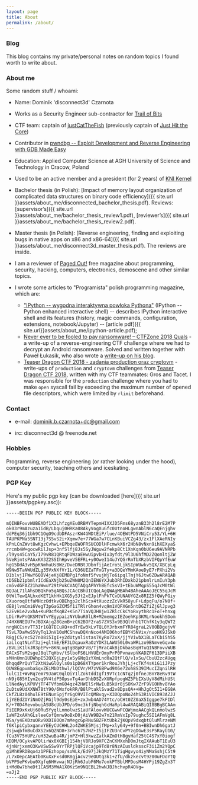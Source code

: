 ```yaml
---
layout: page
title: About
permalink: /about/
---
```


### Blog

This blog contains my private/personal notes on random topics I found worth to write about.

### About me

Some random stuff / whoami:

* Name: Dominik 'disconnect3d' Czarnota

* Works as a Security Engineer sub-contractor for [Trail of Bits](https://www.trailofbits.com/)

* CTF team: captain of [justCatTheFish](https://ctftime.org/team/33893) (previously captain of [Just Hit the Core](https://ctftime.org/team/13830))

* Contributor in [pwndbg -- Exploit Development and Reverse Engineering with GDB Made Easy](https://github.com/pwndbg/pwndbg)

* Education: Applied Computer Science at AGH University of Science and Technology in Cracow, Poland

* Used to be an active member and a president (for 2 years) of [KNI Kernel](http://kernel.fis.agh.edu.pl/)

* Bachelor thesis (in Polish): [Impact of memory layout organization of complicated data structures on binary code efficiency]({{ site.url }}assets/about_me/disconnected_bachelor_thesis.pdf). Reviews: [supervisor’s]({{ site.url }}assets/about_me/bachelor_thesis_review1.pdf), [reviewer’s]({{ site.url }}assets/about_me/bachelor_thesis_review2.pdf).

* Master thesis (in Polish): [Reverse engineering, finding and exploiting bugs in native apps on x86 and x86-64]({{ site.url }}assets/about_me/disconnect3d_master_thesis.pdf). The reviews are inside.

* I am a reviewer of [Paged Out!](https://pagedout.institute/) free magazine about programming, security, hacking, computers, electronics, demoscene and other similar topics.

* I wrote some articles to "Programista" polish programming magazine, which are:
  * ["IPython -- wygodna interaktywna powłoka Pythona"](https://programistamag.pl/ipython-wygodna-interaktywna-powloka-pythona/) (IPython -- Python enhanced interactive shell) -- describes IPython interactive shell and its features (history, magic commands, configuration, extensions, notebook/Jupyter) -- [article pdf]({{ site.url}}assets/about_me/ipython-article.pdf);
  * [Never ever to be fooled to pay ransomware! – CTFZone 2018 Quals](https://programistamag.pl/programista-7-2018-74/) - a write-up of a reverse-engineering CTF challenge where we had to decrypt an Android ransomware. Solved and written together with Paweł Łukasik, who also wrote a [write-up on his blog](https://ctfs.ghost.io/never-ever-be-fooled-to-pay-ransomware-ctfzone2018/).
  * [Teaser Dragon CTF 2018 - zadania production oraz cryptovm](https://programistamag.pl/programista-8-2018-75/) - write-ups of `production` and `cryptovm` challenges from [Teaser Dragon CTF 2018](https://ctftime.org/event/648), written with my CTF teammates: Gros and Tacet. I was responsible for the `production` challenge where you had to make `open` syscall fail by exceeding the maximum number of opened file descriptors, which were limited by `rlimit` beforehand.

### Contact

* e-mail: dominik.b.czarnota+dc@gmail.com

* irc: disconnect3d @ freenode.net

### Hobbies

Programming, reverse engineering (or rather looking under the hood), computer security, teaching others and iceskating.

### PGP Key

Here's my public pgp key (can be downloaded [here]({{ site.url }}assets/pgpkey.asc)):

```
-----BEGIN PGP PUBLIC KEY BLOCK-----

mQINBFovvWUBEADf1X3LhfzgXEuORBMYTepmHIXXJD5Fms68yznB33h2l8rE2M7P
ok03r9mAzuza1idB/Lbquj0HRKa08AkyVogXuGfc0UtnoHLgwnAblN6caQEnjghv
ddPEq36j1bh9C1OgO9cdbDFAszrKW4GWDtEiP/lue/4OEWtPD5VNiCry53/YL+6H
TAUPKPNa5SNT13j7S5vS2i+Xqmw7e+77WGa7w7CLnKBuiVCZg43/zx1FlXAeRNIy
kPnLCnZWvt8wKgzCvhwL+EPbqeEWOFRSUCODlHFcmwkX6r2HbN8vNxn9ihXEXyaS
rrcmb4W+gocwRilJsp+3nfSlfj8Js5SyJWguw2fekp8Ct1XnKqn0bU6eu9AVNRPb
/l9ys45CaY5/I79vR81QRtqFDWzaEHwUipvbHIx3yfdt/9l3U6hfMD2ZQomltjZW
5VeRjmtsPAAxKX3Z2SSIhHpveV5EFRL+y0OweI14uJYQGrRmTbXRzbVIFQpYfEuW
hgG5DdA3vH5pKNmhuUsBWz/DveDRBtJDbnfijAeIro5LjkSIpWUwkv5QX/XBCpLq
W9Nw5TaNWUdZLg35VxNXfVr1L/G36UEZaTFxGTy+a3DQeYMmKAoeDyE7rPXhi2Vs
D1blvjIFWwY6QBV4jeKj8EMBPg1foNmf5fvujWjTo6ipqlTmjY6Jtw6ZDwARAQAB
tD5Eb21pbmlrICdEaXNjb25uZWN0M2QnIEN6YXJub3RhIDxkb21pbmlrLmIuY3ph
cm5vdGFAZ21haWwuY29tPokCVAQTAQgAPhYhBEfcSsVI+tEbuWMqpS55qJcM0tWl
BQJaL71lAhsDBQkFo5qABQsJCAcCBhUICQoLAgQWAgMBAh4BAheAAAoJEC55qJcM
0tWlTewQALhxdKET1khHk1XG5y5Jt2xEJplFhPkTCvDUNAUYGZx8RIZ5fQWyPGiy
EXuoroq0tfaMHczOdtkvOBEhgp2clhScx4tXuozzZcVkR58yuF+LdpqFu/o7N0f+
dE8jlvmCmi6VegT3pGaGZCM5f1iTRlrGhon4vq9m1VQFXGn5ntDGZfiZjGlJpvg3
52EvH1e2vxhA+KuPDcfKqBZ+K5n7TiaVQJH8jw1ZRlcCkCYoRxythRc1FoT+hnxg
LDirRvPnQKSMtWTvYEgypaizNYUbuR0lLR+M2memgzIEZoehKp3KMLrNookhSDom
J4HX6NEIU7vJBDXAjg28GzmB+zC62BOF2raS7ZVS3x9B3QlVhb1TChfK1y3qQWT2
nrgNCCsnvTT3Ir1GQ7ECuXQ+xdTrEw3kLvTQL0YJrbxmFYR84graL2V0OBDgejvV
TSvL7DaMwS5VyTq1JnV10oMCShswDQXnNco4AMI06hofEBY45NViv/nuoHK9JSkO
R8gjC5/ec527n08i5IgI+y2dUtynlistas7KyRo72xX/jjYViwbX1BLaTCbi5h55
iaLlcqtNLnT3zj+gltmE/EF3LDqauxRaOzYDK3LAWU50L0vaWRLzo9BNmveGqv4o
/BVLiK1lkJR3pEPv+8KNLuqtqB8pKFVB/TjMraC4kBjDkbasBqHTuQINBFovvWUB
EACxSTsM2sgeJ8qlTqHbv/tSlboFS6LHVUErOmyPrP0PvnavpVKADZF613DPiiXB
sMHnUmn1UDWhpI52QXGjLpy1e5yGNqQzYXmLnd0a2QtFlQ/v1xSu/CbuU2zcAUgq
BhqqdPrQuYT2XtNiwGlOyls0a1pD68XTYper1krRouJYhjLj+cTKf4sKiG1iJPzy
QUW8EgpvmbaSqxZEiMbDthwl/lQCVr/M7zV6BPwd9X6e72oh8S39IMucIZqnilRH
lulC1I+WvRq7em79JaWC0qlQiY1lZoktddIgf19VTc1cNTq2j0fneJBnY8eRv9tW
nN9jG85HIyn2oq9V4tdP5OpsvTg4arDhbDSZvXURpfpogWZ5PbIXsUyV8dMihUSt
LlNedAyLKPUVjTF4TVfbmG04qz42HWIlSrNwIuB5kUr8jSOKw7ZrF9VGOHhv8YAo
2uDtu9UdXXNW78tY90/6WxfokRR/B8lPtaklSvad2v8DpsQA++HhJgOt5I1+EG8A
CkfZLBz04hulE9tENunSpjfr6gO9VITcQMBvqy+X3DQpoNo24hS3RiVIC893AZJJ
ijYEEdZOYiNmOZjRGjl9dy0sEpE+zxJwb4AD74Ytc/oCHt0ZZ0aX5Iggpe7kFIDl
K/+70D4RevobujASU8cUbJPD/o9nc3kfjNbqhGcHaRpl4wARAQABiQI8BBgBCAAm
FiEER9xKxUj60Ru5YyqlLnmolwzS1aUFAlovvWUCGwwFCQWjmoAACgkQLnmolwzS
1aWF2xAAhGLsleeCofQmnw9oBxD0jAiVW9B2w7n21RmVxIp79ughc5SI1AFmVg8L
MSa/y4EKDzuORv9XDI8OQn7mMegcGpRNu5BZFKtUbkZjKQpV9dxqbtQluMlrzeNM
f6KlpiCybxganvYEEyCUCHHL2o4ZWKE5MjsjfMp+xly64y+9f0n+BBIwnDh6gatJ
ZsjwqbfmBuCdXS2x6QZND8+3rhc67S7NZ+ISjIFZU3nCvPYzgDGwE3sP5RayU10/
fCu3V75HUPz/uH32wuBa4R/jmPZ+Hl3kwzZatkAZmOtH8gyHaf25tC4S7xY0iogf
KDDM/OCykvAPQlirWx0XGBIj154hjV8RJo9XFCZnCKMXxhDOmJtqIXAAubT1EuU3
4jnNrjxemO3KwVSwSSw9YrTRPjlQFiVcajp9Td8r8NzAIusldksscF3iiZm2YQpC
giMhK9RDBqo4z1PFEzhopo/soWLk/Ed97jJkQMzY71TigHgvyo4iyNMaSshjC5t9
/L7xOepcAEAtb0KuXxFxsd0R8gjAcv29eOUtq3k1+ZfU/dkzkecvt9z00uFDoYtQ
bVPPSePKvbu0Xgfq6HHvwajNJjRh6JubF6Mo7onkPTBblMPDosM4HYPj19ZgZn3T
i+Md0w7bheDt1CA5M3MWA1X0KzSm9NQEBL2hwNJBJhchvpR4OVg=
=aJj2
-----END PGP PUBLIC KEY BLOCK-----
```
